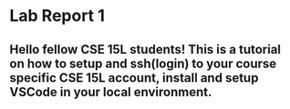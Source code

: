 # Lab Report 1

## Hello fellow CSE 15L students! This is a tutorial on how to setup and ssh(login) to your course specific CSE 15L account, install and setup VSCode in your local environment.
